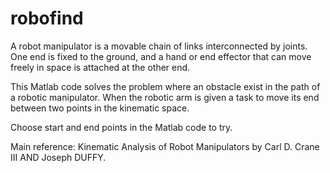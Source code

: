 # robofind

A robot manipulator is a movable chain of links interconnected by joints. One end is fixed to the ground, and a hand or end effector that can move freely in space is attached at the other end.

This Matlab code solves the problem where an obstacle exist in the path of a robotic manipulator. When the robotic arm is given a task to move its end between two points in the kinematic space.

Choose start and end points in the Matlab code to try. 


Main reference:  Kinematic Analysis of Robot Manipulators by Carl D. Crane III AND Joseph DUFFY.


